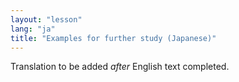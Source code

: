```yaml
---
layout: "lesson"
lang: "ja"
title: "Examples for further study (Japanese)"
---
```

Translation to be added _after_ English text completed.
